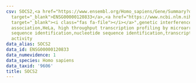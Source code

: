 ```yaml
---
csv: SOCS2,<a href="https://www.ensembl.org/Homo_sapiens/Gene/Summary?db=core;g=ENSG00000120833"
  target="_blank">ENSG00000120833</a>,<a href="https://www.ncbi.nlm.nih.gov/pubmed/17216044"
  target="_blank"><i class="fas fa-file"></i></a>",genetic interference,functional
  association,HeLa, high throughput transcription profiling by microarray,nucleotide
  sequence identification,nucleotide sequence identification,transcriptional regulation,up-regulates
  activity
data_alias: SOCS2
data_id: ENSG00000120833
data_numevidence: 1
data_species: Homo sapiens
data_taxid: '9606'
title: SOCS2
---
```

